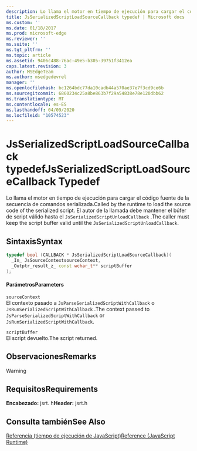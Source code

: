 ```yaml
---
description: Lo llama el motor en tiempo de ejecución para cargar el código fuente de la secuencia de comandos serializada. El autor de la llamada debe mantener el búfer de script válido hasta el `JsSerializedScriptUnloadCallback` .
title: JsSerializedScriptLoadSourceCallback typedef | Microsoft docs
ms.custom: ''
ms.date: 01/18/2017
ms.prod: microsoft-edge
ms.reviewer: ''
ms.suite: ''
ms.tgt_pltfrm: ''
ms.topic: article
ms.assetid: 9406c488-76ac-49e5-b305-39751f3412ea
caps.latest.revision: 3
author: MSEdgeTeam
ms.author: msedgedevrel
manager: ''
ms.openlocfilehash: bc1264bdc77da10cadb44a570ae37e7f3cd9ce6b
ms.sourcegitcommit: 6860234c25a8be863b7f29a54838e78e120dbb62
ms.translationtype: MT
ms.contentlocale: es-ES
ms.lasthandoff: 04/09/2020
ms.locfileid: "10574523"
---
```

# <span data-ttu-id="12f36-104">JsSerializedScriptLoadSourceCallback typedef</span><span class="sxs-lookup"><span data-stu-id="12f36-104">JsSerializedScriptLoadSourceCallback Typedef</span></span>
<span data-ttu-id="12f36-105">Lo llama el motor en tiempo de ejecución para cargar el código fuente de la secuencia de comandos serializada.</span><span class="sxs-lookup"><span data-stu-id="12f36-105">Called by the runtime to load the source code of the serialized script.</span></span> <span data-ttu-id="12f36-106">El autor de la llamada debe mantener el búfer de script válido hasta el `JsSerializedScriptUnloadCallback` .</span><span class="sxs-lookup"><span data-stu-id="12f36-106">The caller must keep the script buffer valid until the `JsSerializedScriptUnloadCallback`.</span></span>  
  
## <span data-ttu-id="12f36-107">Sintaxis</span><span class="sxs-lookup"><span data-stu-id="12f36-107">Syntax</span></span>  
  
```cpp  
typedef bool (CALLBACK * JsSerializedScriptLoadSourceCallback)(  
  _In_ JsSourceContextsourceContext,  
  _Outptr_result_z_ const wchar_t** scriptBuffer  
);  
```  
  
#### <span data-ttu-id="12f36-108">Parámetros</span><span class="sxs-lookup"><span data-stu-id="12f36-108">Parameters</span></span>  
 `sourceContext`  
 <span data-ttu-id="12f36-109">El contexto pasado a `JsParseSerializedScriptWithCallback` o `JsRunSerializedScriptWithCallback` .</span><span class="sxs-lookup"><span data-stu-id="12f36-109">The context passed to `JsParseSerializedScriptWithCallback` or `JsRunSerializedScriptWithCallback`.</span></span>  
  
 `scriptBuffer`  
 <span data-ttu-id="12f36-110">El script devuelto.</span><span class="sxs-lookup"><span data-stu-id="12f36-110">The script returned.</span></span>  
  
## <span data-ttu-id="12f36-111">Observaciones</span><span class="sxs-lookup"><span data-stu-id="12f36-111">Remarks</span></span>  
  
> [!WARNING]
## <span data-ttu-id="12f36-112">Requisitos</span><span class="sxs-lookup"><span data-stu-id="12f36-112">Requirements</span></span>  
 <span data-ttu-id="12f36-113">**Encabezado:** jsrt. h</span><span class="sxs-lookup"><span data-stu-id="12f36-113">**Header:** jsrt.h</span></span>  
  
## <span data-ttu-id="12f36-114">Consulta también</span><span class="sxs-lookup"><span data-stu-id="12f36-114">See Also</span></span>  
 [<span data-ttu-id="12f36-115">Referencia (tiempo de ejecución de JavaScript)</span><span class="sxs-lookup"><span data-stu-id="12f36-115">Reference (JavaScript Runtime)</span></span>](../chakra-hosting/reference-javascript-runtime.md)